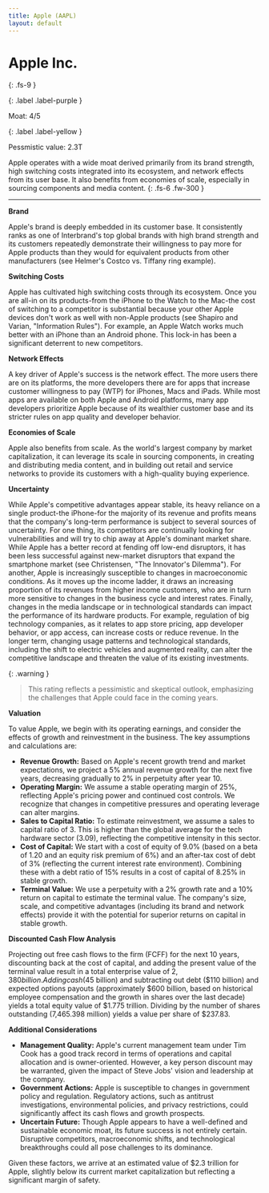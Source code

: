 ```yaml
---
title: Apple (AAPL)
layout: default
---
```


# Apple Inc.
{: .fs-9 }

{: .label .label-purple }

Moat: 4/5

{: .label .label-yellow }

Pessmistic value: 2.3T

Apple operates with a wide moat derived primarily from its brand strength, high switching costs integrated into its ecosystem, and network effects from its user base.  It also benefits from economies of scale, especially in sourcing components and media content. 
{: .fs-6 .fw-300 }

---

**Brand**

Apple's brand is deeply embedded in its customer base. It consistently ranks as one of Interbrand's top global brands with high brand strength and its customers repeatedly demonstrate their willingness to pay more for Apple products than they would for equivalent products from other manufacturers (see Helmer's Costco vs. Tiffany ring example).

**Switching Costs**

Apple has cultivated high switching costs through its ecosystem. Once you are all-in on its products-from the iPhone to the Watch to the Mac-the cost of switching to a competitor is substantial because your other Apple devices don't work as well with non-Apple products (see Shapiro and Varian, "Information Rules"). For example, an Apple Watch works much better with an iPhone than an Android phone. This lock-in has been a significant deterrent to new competitors.

**Network Effects**

A key driver of Apple's success is the network effect. The more users there are on its platforms, the more developers there are for apps that increase customer willingness to pay (WTP) for iPhones, Macs and iPads. While most apps are available on both Apple and Android platforms, many app developers prioritize Apple because of its wealthier customer base and its stricter rules on app quality and developer behavior.

**Economies of Scale**

Apple also benefits from scale. As the world's largest company by market capitalization, it can leverage its scale in sourcing components, in creating and distributing media content, and in building out retail and service networks to provide its customers with a high-quality buying experience.

**Uncertainty**

While Apple's competitive advantages appear stable, its heavy reliance on a single product-the iPhone-for the majority of its revenue and profits means that the company's long-term performance is subject to several sources of uncertainty.
For one thing, its competitors are continually looking for vulnerabilities and will try to chip away at Apple's dominant market share. While Apple has a better record at fending off low-end disruptors, it has been less successful against new-market disruptors that expand the smartphone market (see Christensen, "The Innovator's Dilemma").
For another, Apple is increasingly susceptible to changes in macroeconomic conditions. As it moves up the income ladder, it draws an increasing proportion of its revenues from higher income customers, who are in turn more sensitive to changes in the business cycle and interest rates.
Finally, changes in the media landscape or in technological standards can impact the performance of its hardware products. For example, regulation of big technology companies, as it relates to app store pricing, app developer behavior, or app access, can increase costs or reduce revenue. In the longer term, changing usage patterns and technological standards, including the shift to electric vehicles and augmented reality, can alter the competitive landscape and threaten the value of its existing investments.

{: .warning } 
>This rating reflects a pessimistic and skeptical outlook, emphasizing the challenges that Apple could face in the coming years.

**Valuation**

To value Apple, we begin with its operating earnings, and consider the effects of growth and reinvestment in the business. The key assumptions and calculations are:

* **Revenue Growth:** Based on Apple's recent growth trend and market expectations, we project a 5% annual revenue growth for the next five years, decreasing gradually to 2% in perpetuity after year 10.
* **Operating Margin:** We assume a stable operating margin of 25%, reflecting Apple's pricing power and continued cost controls. We recognize that changes in competitive pressures and operating leverage can alter margins.
* **Sales to Capital Ratio:** To estimate reinvestment, we assume a sales to capital ratio of 3. This is higher than the global average for the tech hardware sector (3.09), reflecting the competitive intensity in this sector.
* **Cost of Capital:** We start with a cost of equity of 9.0% (based on a beta of 1.20 and an equity risk premium of 6%) and an after-tax cost of debt of 3% (reflecting the current interest rate environment). Combining these with a debt ratio of 15% results in a cost of capital of 8.25% in stable growth.
* **Terminal Value:** We use a perpetuity with a 2% growth rate and a 10% return on capital to estimate the terminal value. The company's size, scale, and competitive advantages (including its brand and network effects) provide it with the potential for superior returns on capital in stable growth.

**Discounted Cash Flow Analysis**

Projecting out free cash flows to the firm (FCFF) for the next 10 years, discounting back at the cost of capital, and adding the present value of the terminal value result in a total enterprise value of $2,380 billion. Adding cash ($45 billion) and subtracting out debt ($110 billion) and expected options payouts (approximately $600 billion, based on historical employee compensation and the growth in shares over the last decade) yields a total equity value of $1.775 trillion. Dividing by the number of shares outstanding (7,465.398 million) yields a value per share of $237.83.


**Additional Considerations**

* **Management Quality:** Apple's current management team under Tim Cook has a good track record in terms of operations and capital allocation and is owner-oriented. However, a key person discount may be warranted, given the impact of Steve Jobs' vision and leadership at the company.
* **Government Actions:** Apple is susceptible to changes in government policy and regulation. Regulatory actions, such as antitrust investigations, environmental policies, and privacy restrictions, could significantly affect its cash flows and growth prospects.
* **Uncertain Future:** Though Apple appears to have a well-defined and sustainable economic moat, its future success is not entirely certain. Disruptive competitors, macroeconomic shifts, and technological breakthroughs could all pose challenges to its dominance.

Given these factors, we arrive at an estimated value of $2.3 trillion for Apple, slightly below its current market capitalization but reflecting a significant margin of safety. 
